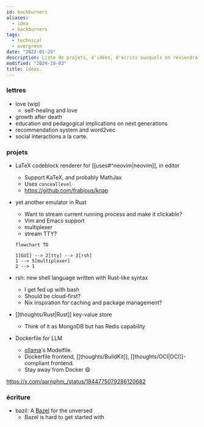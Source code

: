 ```yaml
---
id: backburners
aliases:
  - idea
  - backburners
tags:
  - technical
  - evergreen
date: "2022-01-25"
description: Liste de projets, d'idées, d'écrits auxquels on reviendra.
modified: "2024-10-03"
title: ideas.
---
```


### lettres

- love (wip)
  - self-healing and love
- growth after death
- education and pedagogical implications on next generations
- recommendation system and word2vec
- social interactions a la carte.

### projets

- LaTeX codeblock renderer for [[uses#^neovim|neovim]], in editor
  - Support KaTeX, and probably MathJax
  - Uses `conceallevel`
  - <https://github.com/frabjous/knap>
- yet another emulator in Rust
  - Want to stream current running process and make it clickable?
  - Vim and Emacs support
  - multiplexer
  - stream TTY?

  ```mermaid
  flowchart TD

  1[GUI] --> 2[tty] --> 3[rsh]
  1 --> 5[multiplexer]
  2 --> 1
  ```

- rsh: new shell language written with Rust-like syntax
  - I get fed up with bash
  - Should be cloud-first?
  - Nix inspiration for caching and package management?
- [[thoughts/Rust|Rust]] key-value store
  - Think of it as MongoDB but has Redis capability
- Dockerfile for LLM
  - [ollama](https://github.com/ollama/ollama)'s Modelfile.
  - Dockerfile frontend, [[thoughts/BuildKit]],  [[thoughts/OCI|OCI]]-compliant frontend.
  - Stay away from Docker 😄

<https://x.com/aarnphm_/status/1844775079286120682>

### écriture

- bazil: A [Bazel](https://bazel.build/) for the unversed
  - Bazel is hard to get started with
